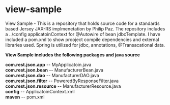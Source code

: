 # view-sample

View Sample - This is a repository that holds source code for a standards based Jersey JAX-RS implmenetation by Philip Paz. The repository includes a ../config applicatoinContext for @Autowire of bean jdbcTemplate. I have included a pom.xml to show prooject compile dependencies and external libraries used. Spring is utilized for jdbc, annotations, @Transacational data. 

<b>View Sample includes the following packages and java source</b>

<b>com.rest.json.app</b> 		-- MyApplicatoin.java<br>
<b>com.rest.json.bean</b>      	-- ManufacturerBean.java<br>
<b>com.rest.json.dao</b>       	-- ManufacturerDAO.java<br>
<b>com.rest.json.filter</b>    	-- PoweredByResponseFilter.java<br>
<b>com.rest.json.resource</b>  	-- ManufacturerResource.java<br>
<b>config</b>					-- ApplicatoinContext.xml<br>
<b>maven</b>					-- pom.xml<br>



